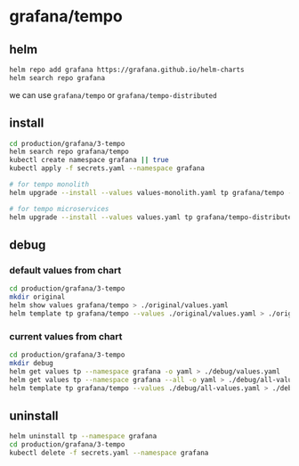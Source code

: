 # grafana/tempo
## helm
```bash
helm repo add grafana https://grafana.github.io/helm-charts
helm search repo grafana
```
we can use `grafana/tempo` or `grafana/tempo-distributed`

## install
```bash
cd production/grafana/3-tempo
helm search repo grafana/tempo
kubectl create namespace grafana || true
kubectl apply -f secrets.yaml --namespace grafana

# for tempo monolith
helm upgrade --install --values values-monolith.yaml tp grafana/tempo --namespace grafana

# for tempo microservices
helm upgrade --install --values values.yaml tp grafana/tempo-distributed --namespace grafana
```

## debug

### default values from chart
```bash
cd production/grafana/3-tempo
mkdir original
helm show values grafana/tempo > ./original/values.yaml
helm template tp grafana/tempo --values ./original/values.yaml > ./original/rendered.yaml
```

### current values from chart
```bash
cd production/grafana/3-tempo
mkdir debug
helm get values tp --namespace grafana -o yaml > ./debug/values.yaml
helm get values tp --namespace grafana --all -o yaml > ./debug/all-values.yaml
helm template tp grafana/tempo --values ./debug/all-values.yaml > ./debug/rendered.yaml
```

## uninstall
```bash
helm uninstall tp --namespace grafana
cd production/grafana/3-tempo
kubectl delete -f secrets.yaml --namespace grafana
```